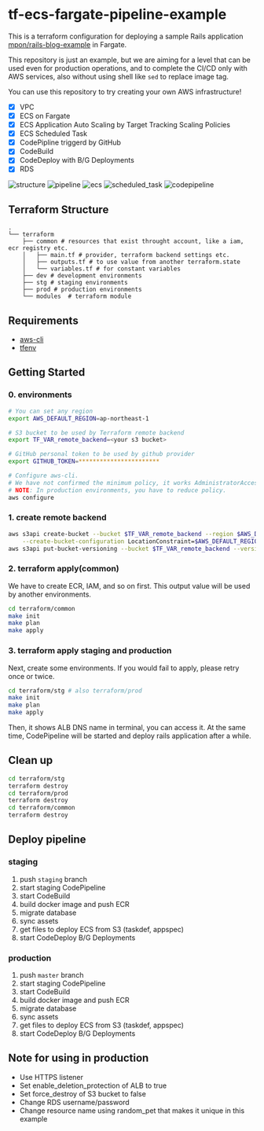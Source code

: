 # tf-ecs-fargate-pipeline-example

This is a terraform configuration for deploying a sample Rails application [mpon/rails-blog-example](https://github.com/mpon/rails-blog-example) in Fargate.

This repository is just an example, but we are aiming for a level that can be used even for production operations, and  to complete the CI/CD only with AWS services, also without using shell like `sed` to replace image tag.

You can use this repository to try creating your own AWS infrastructure!

- [x] VPC
- [x] ECS on Fargate
- [x] ECS Application Auto Scaling by Target Tracking Scaling Policies
- [x] ECS Scheduled Task
- [x] CodePipline triggerd by GitHub
- [x] CodeBuild
- [x] CodeDeploy with B/G Deployments
- [x] RDS

![structure](docs/aws.drawio.svg)
![pipeline](docs/pipeline.drawio.svg)
![ecs](docs/ecs.png)
![scheduled_task](docs/scheduled_task.png)
![codepipeline](docs/codepipeline.png)

## Terraform Structure

```console
.
└── terraform
    ├── common # resources that exist throught account, like a iam, ecr registry etc.
    │   ├── main.tf # provider, terraform backend settings etc.
    │   ├── outputs.tf # to use value from another terraform.state
    │   └── variables.tf # for constant variables
    ├── dev # development environments
    ├── stg # staging environments
    ├── prod # production environments
    └── modules  # terraform module
```

## Requirements

- [aws-cli](https://aws.amazon.com/jp/cli/)
- [tfenv](https://github.com/tfutils/tfenv)

## Getting Started

### 0. environments

```bash
# You can set any region
export AWS_DEFAULT_REGION=ap-northeast-1

# S3 bucket to be used by Terraform remote backend
export TF_VAR_remote_backend=<your s3 bucket>

# GitHub personal token to be used by github provider
export GITHUB_TOKEN=***********************

# Configure aws-cli.
# We have not confirmed the minimum policy, it works AdministratorAccess at least.
# NOTE: In production environments, you have to reduce policy.
aws configure
```

### 1. create remote backend

```bash
aws s3api create-bucket --bucket $TF_VAR_remote_backend --region $AWS_DEFAULT_REGION \
    --create-bucket-configuration LocationConstraint=$AWS_DEFAULT_REGION
aws s3api put-bucket-versioning --bucket $TF_VAR_remote_backend --versioning-configuration Status=Enabled
```

### 2. terraform apply(common)

We have to create ECR, IAM, and so on first. This output value will be used by another environments.

```bash
cd terraform/common
make init
make plan
make apply
```

### 3. terraform apply staging and production

Next, create some environments. If you would fail to apply, please retry once or twice.

```bash
cd terraform/stg # also terraform/prod
make init
make plan
make apply
```

Then, it shows ALB DNS name in terminal, you can access it.
At the same time, CodePipeline will be started and deploy rails application after a while.

## Clean up

```bash
cd terraform/stg
terraform destroy
cd terraform/prod
terraform destroy
cd terraform/common
terraform destroy
```

## Deploy pipeline

### staging

1. push `staging` branch
2. start staging CodePipeline
3. start CodeBuild
4. build docker image and push ECR
5. migrate database
6. sync assets
7. get files to deploy ECS from S3 (taskdef, appspec)
8. start CodeDeploy B/G Deployments

### production

1. push `master` branch
2. start staging CodePipeline
3. start CodeBuild
4. build docker image and push ECR
5. migrate database
6. sync assets
7. get files to deploy ECS from S3 (taskdef, appspec)
8. start CodeDeploy B/G Deployments

## Note for using in production

- Use HTTPS listener
- Set enable_deletion_protection of ALB to true
- Set force_destroy of S3 bucket to false
- Change RDS username/password
- Change resource name using random_pet that makes it unique in this example
